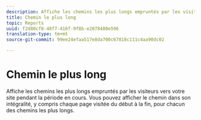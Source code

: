 ```yaml
---
description: Affiche les chemins les plus longs empruntés par les visiteurs vers votre site pendant la période en cours. Vous pouvez afficher le chemin dans son intégralité, y compris chaque page visitée du début à la fin, pour chacun des chemins les plus longs.
title: Chemin le plus long
topic: Reports
uuid: f2d80cf8-48f7-416f-9f8b-e2078400e596
translation-type: tm+mt
source-git-commit: 99ee24efaa517e8da700c67818c111c4aa90dc02

---
```



# Chemin le plus long

Affiche les chemins les plus longs empruntés par les visiteurs vers votre site pendant la période en cours. Vous pouvez afficher le chemin dans son intégralité, y compris chaque page visitée du début à la fin, pour chacun des chemins les plus longs.

